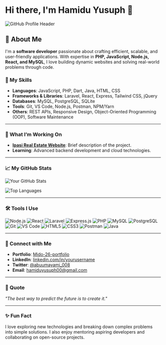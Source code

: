 # Hi there, I'm Hamidu Yusuph 👋

![GitHub Profile Header](https://your-header-image-link.com)

## 🚀 About Me

I'm a **software developer** passionate about crafting efficient, scalable, and user-friendly applications. With expertise in **PHP, JavaScript, Node.js, React, and MySQL**, I love building dynamic websites and solving real-world problems through code.

### 🔧 My Skills
- **Languages**: JavaScript, PHP, Dart, Java, HTML, CSS
- **Frameworks & Libraries**: Laravel, React, Express, Tailwind CSS, jQuery
- **Databases**: MySQL, PostgreSQL, SQLite
- **Tools**: Git, VS Code, Node.js, Postman, NPM/Yarn
- **Others**: REST APIs, Responsive Design, Object-Oriented Programming (OOP), Software Maintenance

---

### 🌟 What I’m Working On
- **[Ipasi Real Estate Website](https://ipasi.co.tz)**: Brief description of the project.
- **Learning**: Advanced backend development and cloud technologies.

---

### 📈 My GitHub Stats
![Your GitHub Stats](https://github-readme-stats.vercel.app/api?username=your-username&show_icons=true&theme=radical)

![Top Languages](https://github-readme-stats.vercel.app/api/top-langs/?username=your-username&layout=compact&theme=radical)

---

### 🛠️ Tools I Use
<p>
  <img src="https://img.shields.io/badge/Code-Node.js-43853D?style=flat-square&logo=node.js&logoColor=white" alt="Node.js" />
  <img src="https://img.shields.io/badge/Code-React-blue?style=flat-square&logo=react" alt="React" />
  <img src="https://img.shields.io/badge/Code-Laravel-orange?style=flat-square&logo=laravel" alt="Laravel" />
  <img src="https://img.shields.io/badge/Code-Express-black?style=flat-square&logo=express" alt="Express.js" />
  <img src="https://img.shields.io/badge/Code-PHP-777BB4?style=flat-square&logo=php&logoColor=white" alt="PHP" />
  <img src="https://img.shields.io/badge/Database-MySQL-blue?style=flat-square&logo=mysql" alt="MySQL" />
  <img src="https://img.shields.io/badge/Database-PostgreSQL-336791?style=flat-square&logo=postgresql" alt="PostgreSQL" />
  <img src="https://img.shields.io/badge/Tool-Git-orange?style=flat-square&logo=git" alt="Git" />
  <img src="https://img.shields.io/badge/Tool-VS_Code-blue?style=flat-square&logo=visual-studio-code" alt="VS Code" />
  <img src="https://img.shields.io/badge/Code-HTML5-E34F26?style=flat-square&logo=html5&logoColor=white" alt="HTML5" />
  <img src="https://img.shields.io/badge/Code-CSS3-1572B6?style=flat-square&logo=css3" alt="CSS3" />
  <img src="https://img.shields.io/badge/Tool-Postman-orange?style=flat-square&logo=postman" alt="Postman" />
  <img src="https://img.shields.io/badge/Language-Java-007396?style=flat-square&logo=java&logoColor=white" alt="Java" />
</p>

---

### 🤝 Connect with Me
- **Portfolio**: [Mido-26-portfolio](https://mido-dev-portfolio.vercel.app/)
- **LinkedIn**: [linkedin.com/in/yourusername](https://linkedin.com/in/yourusername)
- **Twitter**: [@abuumayami_008](https://x.com/Abuumaryami_008)
- **Email**: [hamiduyusuph00@gmail.com](mailto:hamiduyusuph00@gmail.com)

---

### 💬 Quote
*"The best way to predict the future is to create it."*

---

### ✨ Fun Fact
I love exploring new technologies and breaking down complex problems into simple solutions. I also enjoy mentoring aspiring developers and collaborating on open-source projects.
